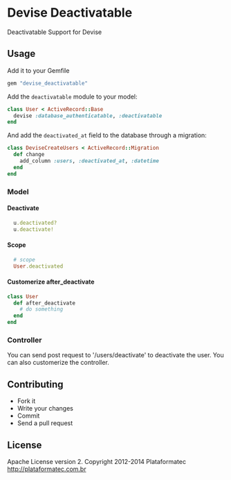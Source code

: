 # Devise Deactivatable

Deactivatable Support for Devise

## Usage

Add it to your Gemfile

```ruby
gem "devise_deactivatable"
```

Add the `deactivatable` module to your model:

```ruby
class User < ActiveRecord::Base
  devise :database_authenticatable, :deactivatable
end
```

And add the `deactivated_at` field to the database through a migration:


```ruby
class DeviseCreateUsers < ActiveRecord::Migration
  def change
    add_column :users, :deactivated_at, :datetime
  end
end
```

### Model

#### Deactivate

```ruby
  u.deactivated?
  u.deactivate!
```

#### Scope

```ruby
  # scope
  User.deactivated
```

#### Customerize after_deactivate

```ruby
class User
  def after_deactivate
    # do something
  end
end
```

### Controller

You can send post request to '/users/deactivate' to deactivate the user. You can also customerize the controller.


## Contributing

* Fork it
* Write your changes
* Commit
* Send a pull request

## License

Apache License version 2. Copyright 2012-2014 Plataformatec http://plataformatec.com.br
